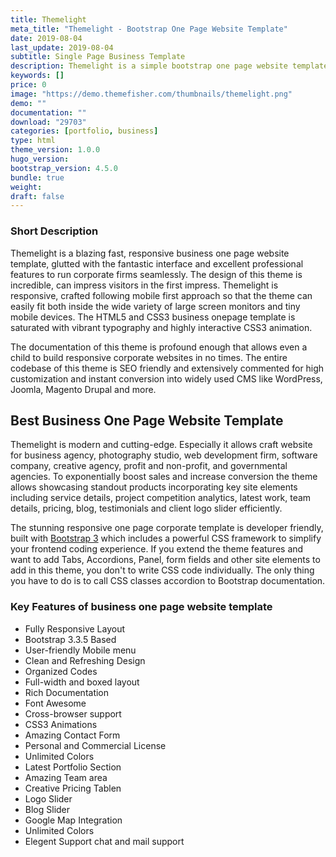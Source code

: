 ```yaml
---
title: Themelight
meta_title: "Themelight - Bootstrap One Page Website Template"
date: 2019-08-04
last_update: 2019-08-04
subtitle: Single Page Business Template
description: Themelight is a simple bootstrap one page website template. 
keywords: []
price: 0
image: "https://demo.themefisher.com/thumbnails/themelight.png"
demo: ""
documentation: ""
download: "29703"
categories: [portfolio, business]
type: html
theme_version: 1.0.0
hugo_version:
bootstrap_version: 4.5.0
bundle: true
weight:
draft: false
---
```


### Short Description

Themelight is a blazing fast, responsive business one page website template, glutted with the fantastic interface and excellent professional features to run corporate firms seamlessly. The design of this theme is incredible, can impress visitors in the first impress. Themelight is responsive, crafted following mobile first approach so that the theme can easily fit both inside the wide variety of large screen monitors and tiny mobile devices. The HTML5 and CSS3 business onepage template is saturated with vibrant typography and highly interactive CSS3 animation.

The documentation of this theme is profound enough that allows even a child to build responsive corporate websites in no times. The entire codebase of this theme is SEO friendly and extensively commented for high customization and instant conversion into widely used CMS like WordPress, Joomla, Magento Drupal and more.

## Best Business One Page Website Template

Themelight is modern and cutting-edge. Especially it allows craft website for business agency, photography studio, web development firm, software company, creative agency, profit and non-profit, and governmental agencies. To exponentially boost sales and increase conversion the theme allows showcasing standout products incorporating key site elements including service details, project competition analytics, latest work, team details, pricing, blog, testimonials and client logo slider efficiently.

The stunning responsive one page corporate template is developer friendly, built with <A href="http://getbootstrap.com/">Bootstrap 3</A> which includes a powerful CSS framework to simplify your frontend coding experience. If you extend the theme features and want to add Tabs, Accordions, Panel, form fields and other site elements to add in this theme, you don't to write CSS code individually. The only thing you have to do is to call CSS classes accordion to Bootstrap documentation.

### Key Features of business one page website template

- Fully Responsive Layout
- Bootstrap 3.3.5 Based
- User-friendly Mobile menu
- Clean and Refreshing Design
- Organized Codes
- Full-width and boxed layout
- Rich Documentation
- Font Awesome
- Cross-browser support
- CSS3 Animations
- Amazing Contact Form
- Personal and Commercial License
- Unlimited Colors
- Latest Portfolio Section
- Amazing Team area
- Creative Pricing Tablen
- Logo Slider
- Blog Slider
- Google Map Integration
- Unlimited Colors
- Elegent Support chat and mail support
